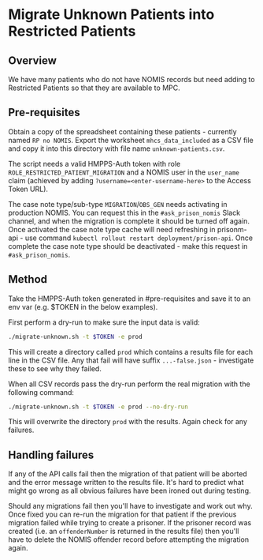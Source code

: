 # Migrate Unknown Patients into Restricted Patients

## Overview

We have many patients who do not have NOMIS records but need adding to Restricted Patients so that they are available to MPC.

## Pre-requisites

Obtain a copy of the spreadsheet containing these patients - currently named `RP no NOMIS`. Export the worksheet `mhcs_data_included` as a CSV file and copy it into this directory with file name `unknown-patients.csv`.

The script needs a valid HMPPS-Auth token with role `ROLE_RESTRICTED_PATIENT_MIGRATION` and a NOMIS user in the `user_name` claim (achieved by adding `?username=<enter-username-here>` to the Access Token URL).

The case note type/sub-type `MIGRATION`/`OBS_GEN` needs activating in production NOMIS. You can request this in the `#ask_prison_nomis` Slack channel, and when the migration is complete it should be turned off again. Once activated the case note type cache will need refreshing in prisonm-api - use command `kubectl rollout restart deployment/prison-api`. Once complete the case note type should be deactivated - make this request in `#ask_prison_nomis`.

## Method

Take the HMPPS-Auth token generated in #pre-requisites and save it to an env var (e.g. $TOKEN in the below examples).

First perform a dry-run to make sure the input data is valid:

```bash
./migrate-unknown.sh -t $TOKEN -e prod
```

This will create a directory called `prod` which contains a results file for each line in the CSV file. Any that fail will have suffix `...-false.json` - investigate these to see why they failed.

When all CSV records pass the dry-run perform the real migration with the following command:

```bash
./migrate-unknown.sh -t $TOKEN -e prod --no-dry-run
```

This will overwrite the directory `prod` with the results. Again check for any failures.

## Handling failures

If any of the API calls fail then the migration of that patient will be aborted and the error message written to the results file. It's hard to predict what might go wrong as all obvious failures have been ironed out during testing.

Should any migrations fail then you'll have to investigate and work out why. Once fixed you can re-run the migration for that patient if the previous migration failed while trying to create a prisoner. If the prisoner record was created (i.e. an `offenderNumber` is returned in the results file) then you'll have to delete the NOMIS offender record before attempting the migration again.
